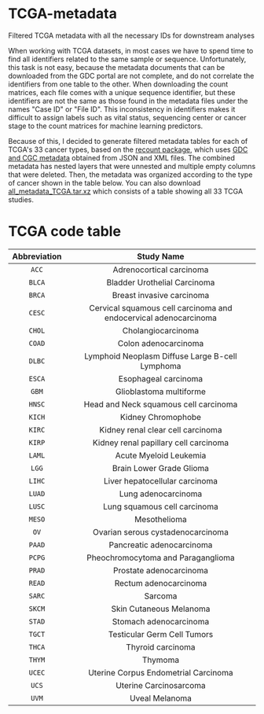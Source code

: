 # TCGA-metadata
Filtered TCGA metadata with all the necessary IDs for downstream analyses

When working with TCGA datasets, in most cases we have to spend time to find all identifiers related to the same sample or sequence. 
Unfortunately, this task is not easy, because the metadata documents that can be downloaded from the GDC portal are not complete, and do not correlate the identifiers from one table to the other. 
When downloading the count matrices, each file comes with a unique sequence identifier, but these identifiers are not the same as those found in the metadata files under the names "Case ID" or "File ID". 
This inconsistency in identifiers makes it difficult to assign labels such as vital status, sequencing center or cancer stage to the count matrices for machine learning predictors.

Because of this, I decided to generate filtered metadata tables for each of TCGA's 33 cancer types, based on the [recount package](https://github.com/leekgroup/recount), which uses [GDC and CGC metadata](https://rdrr.io/bioc/recount/man/all_metadata.html) obtained from JSON and XML files. The combined metadata has nested layers that were unnested and multiple empty columns that were deleted. Then, the metadata was organized according to the type of cancer shown in the table below. You can also download [all_metadata_TCGA.tar.xz](https://github.com/Hereje-CL/TCGA-metadata/blob/main/all_metadata_TCGA.tar.xz) which consists of a table showing all 33 TCGA studies.


TCGA code table
======
Abbreviation | Study Name
:---: | :---:
`ACC` |	Adrenocortical carcinoma
`BLCA` | Bladder Urothelial Carcinoma
`BRCA` | Breast invasive carcinoma
`CESC` |	Cervical squamous cell carcinoma and endocervical adenocarcinoma
`CHOL` |	Cholangiocarcinoma
`COAD` |	Colon adenocarcinoma
`DLBC` |	Lymphoid Neoplasm Diffuse Large B-cell Lymphoma
`ESCA` |	Esophageal carcinoma
`GBM` |	Glioblastoma multiforme
`HNSC` |	Head and Neck squamous cell carcinoma
`KICH` |	Kidney Chromophobe
`KIRC` |	Kidney renal clear cell carcinoma
`KIRP` |	Kidney renal papillary cell carcinoma
`LAML` |	Acute Myeloid Leukemia
`LGG` |	Brain Lower Grade Glioma
`LIHC` |	Liver hepatocellular carcinoma
`LUAD` |	Lung adenocarcinoma
`LUSC` |	Lung squamous cell carcinoma
`MESO` |	Mesothelioma
`OV` |	Ovarian serous cystadenocarcinoma
`PAAD` |	Pancreatic adenocarcinoma
`PCPG` |	Pheochromocytoma and Paraganglioma
`PRAD` |	Prostate adenocarcinoma
`READ` |	Rectum adenocarcinoma
`SARC` |	Sarcoma
`SKCM` |	Skin Cutaneous Melanoma
`STAD` |	Stomach adenocarcinoma
`TGCT` |	Testicular Germ Cell Tumors
`THCA` |	Thyroid carcinoma
`THYM` |	Thymoma
`UCEC` |	Uterine Corpus Endometrial Carcinoma
`UCS` |	Uterine Carcinosarcoma
`UVM` |	Uveal Melanoma
